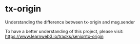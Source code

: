 # tx-origin
 Understanding the difference between tx-origin and msg.sender

To have a better understanding of this project, please visit: https://www.learnweb3.io/tracks/senior/tx-origin